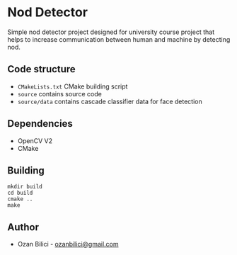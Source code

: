 # Nod Detector

Simple nod detector project designed for university course project that helps to increase communication between human and machine by detecting nod.

## Code structure

- `CMakeLists.txt` CMake building script
- `source` contains source code
- `source/data` contains cascade classifier data for face detection

## Dependencies

- OpenCV V2
- CMake

## Building

```
mkdir build
cd build
cmake ..
make
```

## Author

- Ozan Bilici - ozanbilici@gmail.com


